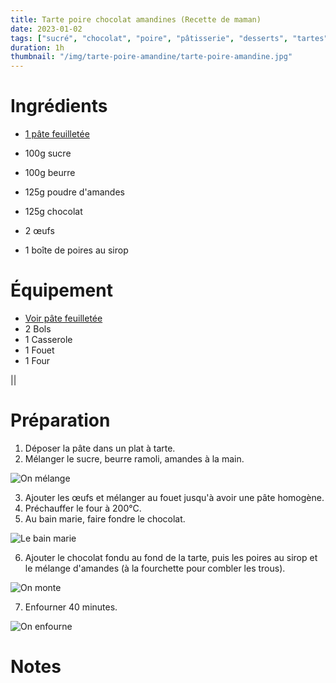 ```yaml
---
title: Tarte poire chocolat amandines (Recette de maman)
date: 2023-01-02
tags: ["sucré", "chocolat", "poire", "pâtisserie", "desserts", "tartes"]
duration: 1h
thumbnail: "/img/tarte-poire-amandine/tarte-poire-amandine.jpg"
---
```


# Ingrédients

+ [1 pâte feuilletée](/recettes/pate-feuilletee)

+ 100g sucre
+ 100g beurre
+ 125g poudre d'amandes
+ 125g chocolat
+ 2 œufs
+ 1 boîte de poires au sirop


# Équipement

+ [Voir pâte feuilletée](/recettes/pate-sucree)
+ 2 Bols
+ 1 Casserole
+ 1 Fouet
+ 1 Four

||

# Préparation

1. Déposer la pâte dans un plat à tarte.
2. Mélanger le sucre, beurre ramoli, amandes à la main.

![On mélange](/img/tarte-poire-amandine/tarte-poire-amandine-step-2.jpg)

3. Ajouter les œufs et mélanger au fouet jusqu'à avoir une pâte homogène.
4. Préchauffer le four à 200°C.
5. Au bain marie, faire fondre le chocolat.

![Le bain marie](/img/tarte-poire-amandine/tarte-poire-amandine-step-5.jpg)

6. Ajouter le chocolat fondu au fond de la tarte, puis les poires au sirop et
le mélange d'amandes (à la fourchette pour combler les trous).

![On monte](/img/tarte-poire-amandine/tarte-poire-amandine-step-6.jpg)

7. Enfourner 40 minutes.

![On enfourne](/img/tarte-poire-amandine/tarte-poire-amandine-step-7.jpg)


# Notes
